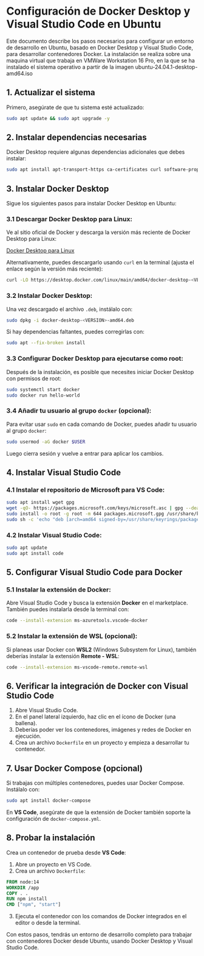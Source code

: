 
# Configuración de Docker Desktop y Visual Studio Code en Ubuntu

Este documento describe los pasos necesarios para configurar un entorno de desarrollo en Ubuntu, basado en Docker Desktop y Visual Studio Code, para desarrollar contenedores Docker.
La instalación se realiza sobre una maquina virtual que trabaja en VMWare Workstation 16 Pro, en la que se ha instalado el sistema operativo a partir de la imagen
ubuntu-24.04.1-desktop-amd64.iso


## 1. Actualizar el sistema

Primero, asegúrate de que tu sistema esté actualizado:

```bash
sudo apt update && sudo apt upgrade -y
```

## 2. Instalar dependencias necesarias

Docker Desktop requiere algunas dependencias adicionales que debes instalar:

```bash
sudo apt install apt-transport-https ca-certificates curl software-properties-common linux-modules-extra-$(uname -r)
```

## 3. Instalar Docker Desktop

Sigue los siguientes pasos para instalar Docker Desktop en Ubuntu:

### 3.1 Descargar Docker Desktop para Linux:

Ve al sitio oficial de Docker y descarga la versión más reciente de Docker Desktop para Linux:

[Docker Desktop para Linux](https://www.docker.com/products/docker-desktop)

Alternativamente, puedes descargarlo usando `curl` en la terminal (ajusta el enlace según la versión más reciente):

```bash
curl -LO https://desktop.docker.com/linux/main/amd64/docker-desktop-<VERSION>-amd64.deb
```

### 3.2 Instalar Docker Desktop:

Una vez descargado el archivo `.deb`, instálalo con:

```bash
sudo dpkg -i docker-desktop-<VERSION>-amd64.deb
```

Si hay dependencias faltantes, puedes corregirlas con:

```bash
sudo apt --fix-broken install
```

### 3.3 Configurar Docker Desktop para ejecutarse como root:

Después de la instalación, es posible que necesites iniciar Docker Desktop con permisos de root:

```bash
sudo systemctl start docker
sudo docker run hello-world
```

### 3.4 Añadir tu usuario al grupo `docker` (opcional):

Para evitar usar `sudo` en cada comando de Docker, puedes añadir tu usuario al grupo `docker`:

```bash
sudo usermod -aG docker $USER
```

Luego cierra sesión y vuelve a entrar para aplicar los cambios.

## 4. Instalar Visual Studio Code

### 4.1 Instalar el repositorio de Microsoft para VS Code:

```bash
sudo apt install wget gpg
wget -qO- https://packages.microsoft.com/keys/microsoft.asc | gpg --dearmor > packages.microsoft.gpg
sudo install -o root -g root -m 644 packages.microsoft.gpg /usr/share/keyrings/
sudo sh -c 'echo "deb [arch=amd64 signed-by=/usr/share/keyrings/packages.microsoft.gpg] https://packages.microsoft.com/repos/code stable main" > /etc/apt/sources.list.d/vscode.list'
```

### 4.2 Instalar Visual Studio Code:

```bash
sudo apt update
sudo apt install code
```

## 5. Configurar Visual Studio Code para Docker

### 5.1 Instalar la extensión de Docker:

Abre Visual Studio Code y busca la extensión **Docker** en el marketplace. También puedes instalarla desde la terminal con:

```bash
code --install-extension ms-azuretools.vscode-docker
```

### 5.2 Instalar la extensión de WSL (opcional):

Si planeas usar Docker con **WSL2** (Windows Subsystem for Linux), también deberías instalar la extensión **Remote - WSL**:

```bash
code --install-extension ms-vscode-remote.remote-wsl
```

## 6. Verificar la integración de Docker con Visual Studio Code

1. Abre Visual Studio Code.
2. En el panel lateral izquierdo, haz clic en el ícono de Docker (una ballena).
3. Deberías poder ver los contenedores, imágenes y redes de Docker en ejecución.
4. Crea un archivo `Dockerfile` en un proyecto y empieza a desarrollar tu contenedor.

## 7. Usar Docker Compose (opcional)

Si trabajas con múltiples contenedores, puedes usar Docker Compose. Instálalo con:

```bash
sudo apt install docker-compose
```

En **VS Code**, asegúrate de que la extensión de Docker también soporte la configuración de `docker-compose.yml`.

## 8. Probar la instalación

Crea un contenedor de prueba desde **VS Code**:

1. Abre un proyecto en VS Code.
2. Crea un archivo `Dockerfile`:

```Dockerfile
FROM node:14
WORKDIR /app
COPY . .
RUN npm install
CMD ["npm", "start"]
```

3. Ejecuta el contenedor con los comandos de Docker integrados en el editor o desde la terminal.

Con estos pasos, tendrás un entorno de desarrollo completo para trabajar con contenedores Docker desde Ubuntu, usando Docker Desktop y Visual Studio Code.
